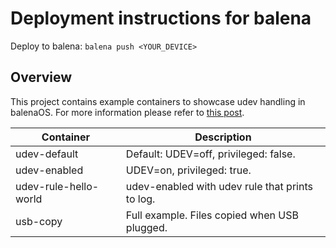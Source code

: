 # Deployment instructions for balena
 
Deploy to balena: ```balena push <YOUR_DEVICE>```

## Overview

This project contains example containers to showcase udev handling in balenaOS.
For more information please refer to [this post]().

| Container  | Description |
| ------------- | ------------- |
| udev-default  | Default: UDEV=off, privileged: false.  |
| udev-enabled  | UDEV=on, privileged: true.  |
| udev-rule-hello-world  | udev-enabled with udev rule that prints to log.  |
| usb-copy  | Full example. Files copied when USB plugged. |